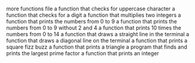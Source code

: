 more functions file
a function that checks for uppercase character
a function that checks for a digit
a function that multiplies two integers
a function that prints the numbers from 0 to 9
a function that prints the numbers from 0 to 9 without 2 and 4
a function that prints 10 times the numbers from 0 to 14
a function that draws a straight line in the terminal
a function that draws a diagonal line on the terminal
a function that prints a square
fizz buzz
a function that prints a triangle
a program that finds and prints the largest prime factor
a function that prints an integer
